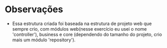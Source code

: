 # Observações
- Essa estrutura criada foi baseada na estrutura de projeto web que sempre crio, com módulos web(nesse exercício eu usei o nome 'controller'), business e core (dependendo do tamanho do projeto, crio mais um módulo 'repository').



